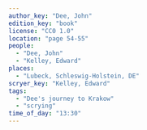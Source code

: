 ```yaml
---
author_key: "Dee, John"
edition_key: "book"
license: "CC0 1.0"
location: "page 54-55"
people:
  - "Dee, John"
  - "Kelley, Edward"
places:
  - "Lubeck, Schleswig-Holstein, DE"
scryer_key: "Kelley, Edward"
tags:
  - "Dee's journey to Krakow"
  - "scrying"
time_of_day: "13:30"
---
```

